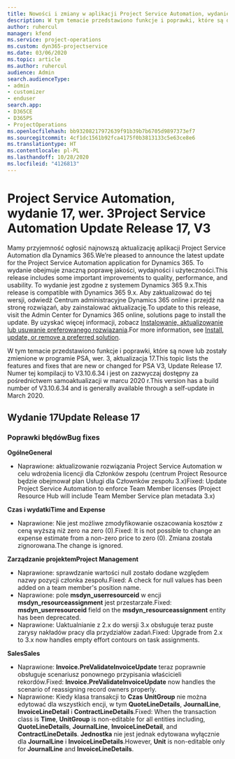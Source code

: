 ```yaml
---
title: Nowości i zmiany w aplikacji Project Service Automation, wydanie 17, wer. 3
description: W tym temacie przedstawiono funkcje i poprawki, które są dostepne w programie Project Service Automation, aktualizacja 17, wer. 3.
author: ruhercul
manager: kfend
ms.service: project-operations
ms.custom: dyn365-projectservice
ms.date: 03/06/2020
ms.topic: article
ms.author: ruhercul
audience: Admin
search.audienceType:
- admin
- customizer
- enduser
search.app:
- D365CE
- D365PS
- ProjectOperations
ms.openlocfilehash: bb93208217972639f91b39b7b6705d9897373ef7
ms.sourcegitcommit: 4cf1dc1561b92fca4175f0b3813133c5e63ce8e6
ms.translationtype: HT
ms.contentlocale: pl-PL
ms.lasthandoff: 10/28/2020
ms.locfileid: "4126813"
---
```

# <a name="project-service-automation-update-release-17-v3"></a><span data-ttu-id="1cd97-103">Project Service Automation, wydanie 17, wer. 3</span><span class="sxs-lookup"><span data-stu-id="1cd97-103">Project Service Automation Update Release 17, V3</span></span>

<span data-ttu-id="1cd97-104">Mamy przyjemność ogłosić najnowszą aktualizację aplikacji Project Service Automation dla Dynamics 365.</span><span class="sxs-lookup"><span data-stu-id="1cd97-104">We’re pleased to announce the latest update for the Project Service Automation application for Dynamics 365.</span></span> <span data-ttu-id="1cd97-105">To wydanie obejmuje znaczną poprawę jakości, wydajności i użyteczności.</span><span class="sxs-lookup"><span data-stu-id="1cd97-105">This release includes some important improvements to quality, performance, and usability.</span></span>  <span data-ttu-id="1cd97-106">To wydanie jest zgodne z systemem Dynamics 365 9.x.</span><span class="sxs-lookup"><span data-stu-id="1cd97-106">This release is compatible with Dynamics 365 9.x.</span></span> <span data-ttu-id="1cd97-107">Aby zaktualizować do tej wersji, odwiedź Centrum administracyjne Dynamics 365 online i przejdź na stronę rozwiązań, aby zainstalować aktualizację.</span><span class="sxs-lookup"><span data-stu-id="1cd97-107">To update to this release, visit the Admin Center for Dynamics 365 online, solutions page to install the update.</span></span> <span data-ttu-id="1cd97-108">By uzyskać więcej informacji, zobacz [Instalowanie, aktualizowanie lub usuwanie preferowanego rozwiązania](https://docs.microsoft.com/power-platform/admin/install-remove-preferred-solution).</span><span class="sxs-lookup"><span data-stu-id="1cd97-108">For more information, see [Install, update, or remove a preferred solution](https://docs.microsoft.com/power-platform/admin/install-remove-preferred-solution).</span></span>

<span data-ttu-id="1cd97-109">W tym temacie przedstawiono funkcje i poprawki, które są nowe lub zostały zmienione w programie PSA, wer. 3, aktualizacja 17.</span><span class="sxs-lookup"><span data-stu-id="1cd97-109">This topic lists the features and fixes that are new or changed for PSA V3, Update Release 17.</span></span> <span data-ttu-id="1cd97-110">Numer tej kompilacji to V3.10.6.34 i jest on zazwyczaj dostępny za pośrednictwem samoaktualizacji w marcu 2020 r.</span><span class="sxs-lookup"><span data-stu-id="1cd97-110">This version has a build number of V3.10.6.34 and is generally available through a self-update in March 2020.</span></span>


## <a name="update-release-17"></a><span data-ttu-id="1cd97-111">Wydanie 17</span><span class="sxs-lookup"><span data-stu-id="1cd97-111">Update Release 17</span></span>

### <a name="bug-fixes"></a><span data-ttu-id="1cd97-112">Poprawki błędów</span><span class="sxs-lookup"><span data-stu-id="1cd97-112">Bug fixes</span></span>

<span data-ttu-id="1cd97-113">**Ogólne**</span><span class="sxs-lookup"><span data-stu-id="1cd97-113">**General**</span></span>

- <span data-ttu-id="1cd97-114">Naprawione: aktualizowanie rozwiązania Project Service Automation w celu wdrożenia licencji dla Członków zespołu (centrum Project Resource będzie obejmował plan Usługi dla Człownków zespołu 3.x)</span><span class="sxs-lookup"><span data-stu-id="1cd97-114">Fixed: Update Project Service Automation to enforce Team Member licenses (Project Resource Hub will include Team Member Service plan metadata 3.x)</span></span>
 
<span data-ttu-id="1cd97-115">**Czas i wydatki**</span><span class="sxs-lookup"><span data-stu-id="1cd97-115">**Time and Expense**</span></span>

- <span data-ttu-id="1cd97-116">Naprawione: Nie jest możliwe zmodyfikowanie oszacowania kosztów z ceną wyższą niż zero na zero (0).</span><span class="sxs-lookup"><span data-stu-id="1cd97-116">Fixed: It is not possible to change an expense estimate from a non-zero price to zero (0).</span></span> <span data-ttu-id="1cd97-117">Zmiana została zignorowana.</span><span class="sxs-lookup"><span data-stu-id="1cd97-117">The change is ignored.</span></span>

<span data-ttu-id="1cd97-118">**Zarządzanie projektem**</span><span class="sxs-lookup"><span data-stu-id="1cd97-118">**Project Management**</span></span>

- <span data-ttu-id="1cd97-119">Naprawione: sprawdzanie wartości null zostało dodane względem nazwy pozycji członka zespołu.</span><span class="sxs-lookup"><span data-stu-id="1cd97-119">Fixed: A check for null values has been added on a team member's position name.</span></span>
- <span data-ttu-id="1cd97-120">Naprawione: pole **msdyn_userresourceid** w encji **msdyn_resourceassignment** jest przestarzałe.</span><span class="sxs-lookup"><span data-stu-id="1cd97-120">Fixed: **msdyn_userresourceid** field on the **msdyn_resourceassignment** entity has been deprecated.</span></span>
- <span data-ttu-id="1cd97-121">Naprawione: Uaktualnianie z 2.x do wersji 3.x obsługuje teraz puste zarysy nakładów pracy dla przydziałów zadań.</span><span class="sxs-lookup"><span data-stu-id="1cd97-121">Fixed: Upgrade from 2.x to 3.x now handles empty effort contours on task assignments.</span></span>

<span data-ttu-id="1cd97-122">**Sales**</span><span class="sxs-lookup"><span data-stu-id="1cd97-122">**Sales**</span></span>

- <span data-ttu-id="1cd97-123">Naprawione: **Invoice.PreValidateInvoiceUpdate** teraz poprawnie obsługuje scenariusz ponownego przypisania właścicieli rekordów.</span><span class="sxs-lookup"><span data-stu-id="1cd97-123">Fixed: **Invoice.PreValidateInvoiceUpdate** now handles the scenario of reassigning record owners properly.</span></span>
- <span data-ttu-id="1cd97-124">Naprawione: Kiedy klasa transakcji to **Czas** **UnitGroup** nie można edytować dla wszystkich encji, w tym **QuoteLineDetails**, **JournalLine**, **InvoiceLineDetail** i **ContractLineDetails**.</span><span class="sxs-lookup"><span data-stu-id="1cd97-124">Fixed: When the transaction class is **Time**, **UnitGroup** is non-editable for all entities including, **QuoteLineDetails**, **JournalLine**, **InvoiceLineDetail**, and **ContractLineDetails**.</span></span> <span data-ttu-id="1cd97-125">**Jednostka** nie jest jednak edytowana wyłącznie dla **JournalLine** i **InvoiceLineDetails**.</span><span class="sxs-lookup"><span data-stu-id="1cd97-125">However, **Unit** is non-editable only for **JournalLine** and **InvoiceLineDetails**.</span></span>


